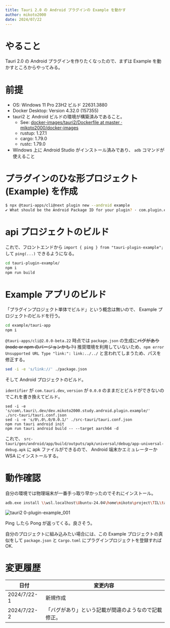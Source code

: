 ```yaml
---
title: Tauri 2.0 の Android プラグインの Example を動かす
author: mikoto2000
date: 2024/07/22
---
```


# やること

Tauri 2.0 の Android プラグインを作りたくなったので、まずは Example を動かすところからやってみる。


# 前提

- OS: Windows 11 Pro 23H2 ビルド 22631.3880
- Docker Desktop: Version 4.32.0 (157355)
- tauri2 と  Android ビルドの環境が構築済みであること。
    - See: [docker-images/tauri2/Dockerfile at master · mikoto2000/docker-images](https://github.com/mikoto2000/docker-images/blob/master/tauri2/Dockerfile)
    - rustup: 1.27.1
    - cargo: 1.79.0
    - rustc: 1.79.0
- Windows 上に Android Studio がインストール済みであり、 `adb` コマンドが使えること

# プラグインのひな形プロジェクト(Example) を作成

```sh
$ npx @tauri-apps/cli@next plugin new --android example
✔ What should be the Android Package ID for your plugin? · com.plugin.example
```

# api プロジェクトのビルド

これで、フロントエンドから `import { ping } from "tauri-plugin-example";` して `ping(...)` できるようになる。

```sh
cd tauri-plugin-example/
npm i
npm run build
```

# Example アプリのビルド

「プラグインプロジェクト単体でビルド」という概念は無いので、 Example プロジェクトのビルドを行う。

```sh
cd example/tauri-app
npm i
```

`@tauri-apps/cli@2.0.0-beta.22` 時点では `package.json` の生成に~~バグがあり(node or npm のバージョンかも？)~~
推奨環境を利用していないため、`npm error Unsupported URL Type "link:": link:../../` と言われてしまうため、パスを修正する。

```sh
sed -i -e 's/link://' ./package.json
```

そして Android プロジェクトのビルド。

`identifier` が `com.tauri.dev`, `version` が `0.0.0`  のままだとビルドができないのでこれを書き換えてビルド。

```
sed -i -e 's/com\.tauri\.dev/dev.mikoto2000.study.android.plugin.example/' ./src-tauri/tauri.conf.json
sed -i -e 's/0\.0\.0/0.0.1/' ./src-tauri/tauri.conf.json
npm run tauri android init
npm run tauri android build -- --target aarch64 -d
```

これで、 `src-tauri/gen/android/app/build/outputs/apk/universal/debug/app-universal-debug.apk` に apk ファイルができるので、 Android 端末かエミュレーターか WSA にインストールする。


# 動作確認

自分の環境では物理端末が一番手っ取り早かったのでそれにインストール。

```sh
adb.exe install \\wsl.localhost\Ubuntu-24.04\home\mikoto\project\TIL\tauri\2.0.0-beta\plugin\android\firststep\tauri-plugin-example\examples\tauri-app\src-tauri\gen\android\app\build\outputs\apk\universal\debug\app-universal-debug.apk
```

![tauri2 0-plugin-example_001](https://github.com/user-attachments/assets/4900c093-8199-4f24-a51b-61f4a77369d5)

Ping したら Pong が返ってくる。良さそう。

自分のプロジェクトに組み込みたい場合には、この Example プロジェクトの真似をして `package.json` と `Cargo.toml` にプラグインプロジェクトを登録すれば OK.


# 変更履歴

| 日付 | 変更内容 |
|------|----------|
| 2024/7/22-1 | 新規作成 |
| 2024/7/22-2 | 「バグがあり」という記載が間違のようなので記載修正。 |

